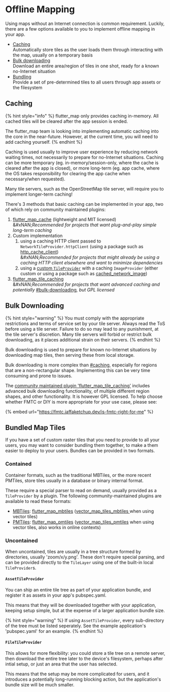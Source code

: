 # Offline Mapping

Using maps without an Internet connection is common requirement. Luckily, there are a few options available to you to implement offline mapping in your app.

* [Caching](offline-mapping.md#caching)\
  Automatically store tiles as the user loads them through interacting with the map, usually on a temporary basis
* [Bulk downloading](offline-mapping.md#bulk-downloading)\
  Download an entire area/region of tiles in one shot, ready for a known no-Internet situation
* [Bundling](offline-mapping.md#bundled-map-tiles)\
  Provide a set of pre-determined tiles to all users through app assets or the filesystem

## Caching

{% hint style="info" %}
flutter\_map only provides caching in-memory. All cached tiles will be cleared after the app session is ended.

The flutter\_map team is looking into implementing automatic caching into the core in the near-future. However, at the current time, you will need to add caching yourself.
{% endhint %}

Caching is used usually to improve user experience by reducing network waiting times, not necessarily to prepare for no-Internet situations. Caching can be more temporary (eg. in-memory/session-only, where the cache is cleared after the app is closed), or more long-term (eg. app cache, where the OS takes responsibility for clearing the app cache when necessary/when requested).

Many tile servers, such as the OpenStreetMap tile server, will require you to implement longer-term caching!

There's 3 methods that basic caching can be implemented in your app, two of which rely on community maintained plugins:

1. [flutter\_map\_cache](https://github.com/josxha/flutter_map_cache) (lightweight and MIT licensed)\
   &#xNAN;_&#x52;ecommended for projects that want plug-and-play simple long-term caching_
2. Custom implementation
   1. using a caching HTTP client passed to `NetworkTileProvider.httpClient` (using a package such as [http\_cache\_client](https://pub.dev/packages/http_cache_client))\
      &#xNAN;_&#x52;ecommended for projects that might already be using a caching HTTP client elsewhere and want to minimize dependencies_
   2. using a [custom `TileProvider`](../plugins/making-a-plugin/creating-new-tile-providers.md) with a caching `ImageProvider` (either custom or using a package such as [cached\_network\_image](https://pub.dev/packages/cached_network_image))
3. [flutter\_map\_tile\_caching](https://github.com/JaffaKetchup/flutter_map_tile_caching)\
   &#xNAN;_&#x52;ecommended for projects that want advanced caching and potentially_ [#bulk-downloading](offline-mapping.md#bulk-downloading "mention")_, but GPL licensed_

## Bulk Downloading

{% hint style="warning" %}
You must comply with the appropriate restrictions and terms of service set by your tile server. Always read the ToS before using a tile server. Failure to do so may lead to any punishment, at the tile server's discretion. Many tile servers will forbid or restrict bulk downloading, as it places additional strain on their servers.
{% endhint %}

Bulk downloading is used to prepare for known no-Internet situations by downloading map tiles, then serving these from local storage.

Bulk downloading is more complex than [#caching](offline-mapping.md#caching "mention"), especially for regions that are a non-rectangular shape. Implementing this can be very time consuming and prone to issues.

The [community maintained plugin 'flutter\_map\_tile\_caching'](https://github.com/JaffaKetchup/flutter_map_tile_caching) includes advanced bulk downloading functionality, of multiple different region shapes, and other functionality. It is however GPL licensed. To help choose whether FMTC or DIY is more appropriate for your use case, please see:

{% embed url="https://fmtc.jaffaketchup.dev/is-fmtc-right-for-me" %}

## Bundled Map Tiles

If you have a set of custom raster tiles that you need to provide to all your users, you may want to consider bundling them together, to make a them easier to deploy to your users. Bundles can be provided in two formats.

### Contained

Container formats, such as the traditional MBTiles, or the more recent PMTiles, store tiles usually in a database or binary internal format.

These require a special parser to read on demand, usually provided as a `TileProvider` by a plugin. The following community-maintained plugins are available to read these formats:

* [MBTiles](https://wiki.openstreetmap.org/wiki/MBTiles): [flutter\_map\_mbtiles](https://github.com/josxha/flutter_map_plugins/tree/main/flutter_map_mbtiles) ([vector\_map\_tiles\_mbtiles ](https://github.com/josxha/flutter_map_plugins/tree/main/vector_map_tiles_mbtiles)when using vector tiles)
* [PMTiles](https://github.com/protomaps/PMTiles): [flutter\_map\_pmtiles](https://github.com/josxha/flutter_map_plugins/tree/main/flutter_map_pmtiles) ([vector\_map\_tiles\_pmtiles](https://github.com/josxha/flutter_map_plugins/tree/main/vector_map_tiles_pmtiles) when using vector tiles, also works in online contexts)

### Uncontained

When uncontained, tiles are usually in a tree structure formed by directories, usually 'zoom/x/y.png'. These don't require special parsing, and can be provided directly to the `TileLayer` using one of the built-in local `TileProvider`s.

#### `AssetTileProvider`

You can ship an entire tile tree as part of your application bundle, and register it as assets in your app's pubspec.yaml.

This means that they will be downloaded together with your application, keeping setup simple, but at the expense of a larger application bundle size.

{% hint style="warning" %}
If using `AssetTileProvider`, every sub-directory of the tree must be listed seperately. See the example application's 'pubspec.yaml' for an example.
{% endhint %}

#### `FileTileProvider`

This allows for more flexibility: you could store a tile tree on a remote server, then download the entire tree later to the device's filesystem, perhaps after intial setup, or just an area that the user has selected.

This means that the setup may be more complicated for users, and it introduces a potentially long-running blocking action, but the application's bundle size will be much smaller.
